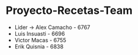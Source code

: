 # Proyecto-Recetas-Team

- Lider -> Alex Camacho - 6767
- Luis Insuasti - 6696
- Victor Macas - 6755
- Erik Quisnia - 6838

